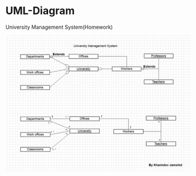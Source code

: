 # UML-Diagram
University Management System(Homework) 


![Screenshot](https://github.com/khmdvjamshid/UML-Diagram/blob/main/UML_diagram.png?raw=true)
